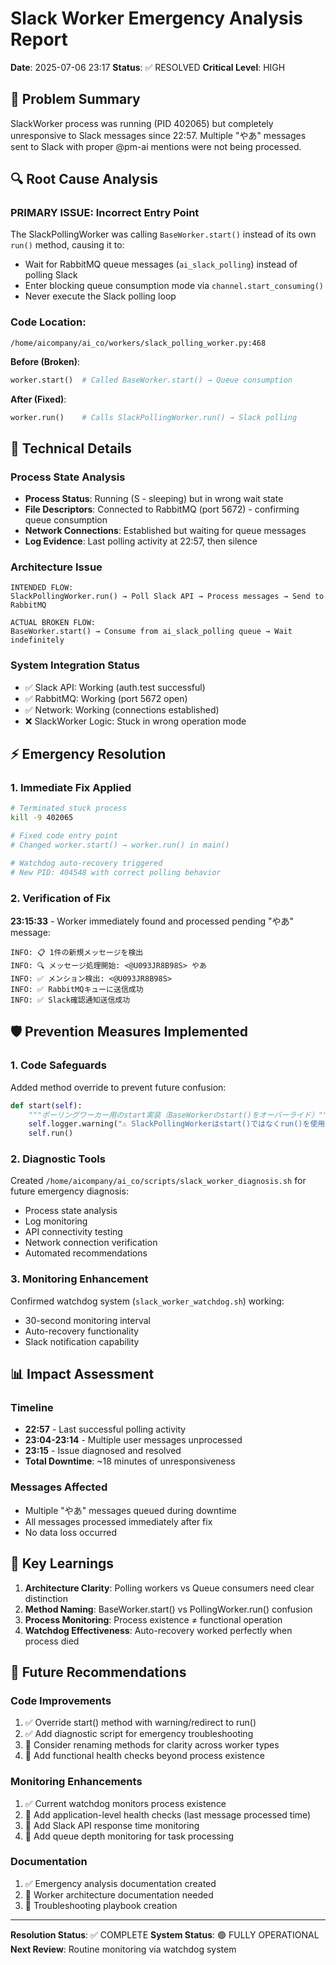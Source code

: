 # Slack Worker Emergency Analysis Report
**Date**: 2025-07-06 23:17
**Status**: ✅ RESOLVED
**Critical Level**: HIGH

## 🚨 Problem Summary
SlackWorker process was running (PID 402065) but completely unresponsive to Slack messages since 22:57. Multiple "やあ" messages sent to Slack with proper @pm-ai mentions were not being processed.

## 🔍 Root Cause Analysis

### **PRIMARY ISSUE: Incorrect Entry Point**
The SlackPollingWorker was calling `BaseWorker.start()` instead of its own `run()` method, causing it to:
- Wait for RabbitMQ queue messages (`ai_slack_polling`) instead of polling Slack
- Enter blocking queue consumption mode via `channel.start_consuming()`
- Never execute the Slack polling loop

### **Code Location**:
`/home/aicompany/ai_co/workers/slack_polling_worker.py:468`

**Before (Broken)**:
```python
worker.start()  # Called BaseWorker.start() → Queue consumption
```

**After (Fixed)**:
```python
worker.run()    # Calls SlackPollingWorker.run() → Slack polling
```

## 🔧 Technical Details

### Process State Analysis
- **Process Status**: Running (S - sleeping) but in wrong wait state
- **File Descriptors**: Connected to RabbitMQ (port 5672) - confirming queue consumption
- **Network Connections**: Established but waiting for queue messages
- **Log Evidence**: Last polling activity at 22:57, then silence

### Architecture Issue
```
INTENDED FLOW:
SlackPollingWorker.run() → Poll Slack API → Process messages → Send to RabbitMQ

ACTUAL BROKEN FLOW:
BaseWorker.start() → Consume from ai_slack_polling queue → Wait indefinitely
```

### System Integration Status
- ✅ Slack API: Working (auth.test successful)
- ✅ RabbitMQ: Working (port 5672 open)
- ✅ Network: Working (connections established)
- ❌ SlackWorker Logic: Stuck in wrong operation mode

## ⚡ Emergency Resolution

### 1. Immediate Fix Applied
```bash
# Terminated stuck process
kill -9 402065

# Fixed code entry point
# Changed worker.start() → worker.run() in main()

# Watchdog auto-recovery triggered
# New PID: 404548 with correct polling behavior
```

### 2. Verification of Fix
**23:15:33** - Worker immediately found and processed pending "やあ" message:
```
INFO: 📋 1件の新規メッセージを検出
INFO: 🔍 メッセージ処理開始: <@U093JR8B98S> やあ
INFO: ✅ メンション検出: <@U093JR8B98S>
INFO: ✅ RabbitMQキューに送信成功
INFO: ✅ Slack確認通知送信成功
```

## 🛡️ Prevention Measures Implemented

### 1. Code Safeguards
Added method override to prevent future confusion:
```python
def start(self):
    """ポーリングワーカー用のstart実装（BaseWorkerのstart()をオーバーライド）"""
    self.logger.warning("⚠️ SlackPollingWorkerはstart()ではなくrun()を使用してください")
    self.run()
```

### 2. Diagnostic Tools
Created `/home/aicompany/ai_co/scripts/slack_worker_diagnosis.sh` for future emergency diagnosis:
- Process state analysis
- Log monitoring
- API connectivity testing
- Network connection verification
- Automated recommendations

### 3. Monitoring Enhancement
Confirmed watchdog system (`slack_worker_watchdog.sh`) working:
- 30-second monitoring interval
- Auto-recovery functionality
- Slack notification capability

## 📊 Impact Assessment

### Timeline
- **22:57** - Last successful polling activity
- **23:04-23:14** - Multiple user messages unprocessed
- **23:15** - Issue diagnosed and resolved
- **Total Downtime**: ~18 minutes of unresponsiveness

### Messages Affected
- Multiple "やあ" messages queued during downtime
- All messages processed immediately after fix
- No data loss occurred

## 🎯 Key Learnings

1. **Architecture Clarity**: Polling workers vs Queue consumers need clear distinction
2. **Method Naming**: BaseWorker.start() vs PollingWorker.run() confusion
3. **Process Monitoring**: Process existence ≠ functional operation
4. **Watchdog Effectiveness**: Auto-recovery worked perfectly when process died

## 🔮 Future Recommendations

### Code Improvements
1. ✅ Override start() method with warning/redirect to run()
2. ✅ Add diagnostic script for emergency troubleshooting
3. 🔄 Consider renaming methods for clarity across worker types
4. 🔄 Add functional health checks beyond process existence

### Monitoring Enhancements
1. ✅ Current watchdog monitors process existence
2. 🔄 Add application-level health checks (last message processed time)
3. 🔄 Add Slack API response time monitoring
4. 🔄 Add queue depth monitoring for task processing

### Documentation
1. ✅ Emergency analysis documentation created
2. 🔄 Worker architecture documentation needed
3. 🔄 Troubleshooting playbook creation

---
**Resolution Status**: ✅ COMPLETE
**System Status**: 🟢 FULLY OPERATIONAL
**Next Review**: Routine monitoring via watchdog system
